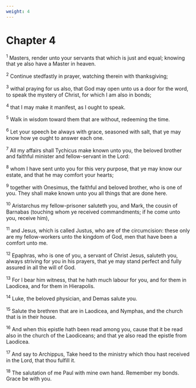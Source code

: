 ```yaml
---
weight: 4
---
```


# Chapter 4

<sup>1</sup> Masters, render unto your servants that which is just and equal; knowing that ye also have a Master in heaven. 

<sup>2</sup> Continue stedfastly in prayer, watching therein with thanksgiving; 

<sup>3</sup> withal praying for us also, that God may open unto us a door for the word, to speak the mystery of Christ, for which I am also in bonds; 

<sup>4</sup> that I may make it manifest, as I ought to speak. 

<sup>5</sup> Walk in wisdom toward them that are without, redeeming the time. 

<sup>6</sup> Let your speech be always with grace, seasoned with salt, that ye may know how ye ought to answer each one. 

<sup>7</sup> All my affairs shall Tychicus make known unto you, the beloved brother and faithful minister and fellow-servant in the Lord: 

<sup>8</sup> whom I have sent unto you for this very purpose, that ye may know our estate, and that he may comfort your hearts; 

<sup>9</sup> together with Onesimus, the faithful and beloved brother, who is one of you. They shall make known unto you all things that are done here. 

<sup>10</sup> Aristarchus my fellow-prisoner saluteth you, and Mark, the cousin of Barnabas (touching whom ye received commandments; if he come unto you, receive him), 

<sup>11</sup> and Jesus, which is called Justus, who are of the circumcision: these only are my fellow-workers unto the kingdom of God, men that have been a comfort unto me. 

<sup>12</sup> Epaphras, who is one of you, a servant of Christ Jesus, saluteth you, always striving for you in his prayers, that ye may stand perfect and fully assured in all the will of God. 

<sup>13</sup> For I bear him witness, that he hath much labour for you, and for them in Laodicea, and for them in Hierapolis. 

<sup>14</sup> Luke, the beloved physician, and Demas salute you. 

<sup>15</sup> Salute the brethren that are in Laodicea, and Nymphas, and the church that is in their house. 

<sup>16</sup> And when this epistle hath been read among you, cause that it be read also in the church of the Laodiceans; and that ye also read the epistle from Laodicea. 

<sup>17</sup> And say to Archippus, Take heed to the ministry which thou hast received in the Lord, that thou fulfill it. 

<sup>18</sup> The salutation of me Paul with mine own hand. Remember my bonds. Grace be with you. 

